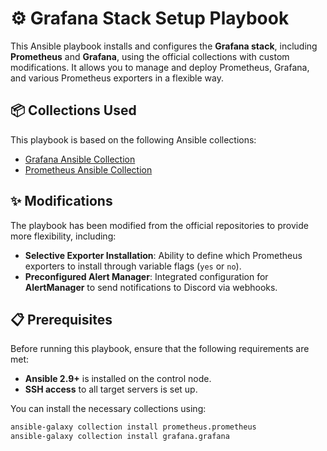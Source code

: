 # ⚙️ Grafana Stack Setup Playbook

This Ansible playbook installs and configures the **Grafana stack**, including **Prometheus** and **Grafana**, using the official collections with custom modifications. It allows you to manage and deploy Prometheus, Grafana, and various Prometheus exporters in a flexible way.

## 📦 Collections Used

This playbook is based on the following Ansible collections:

- [Grafana Ansible Collection](https://github.com/grafana/grafana-ansible-collection/tree/main)
- [Prometheus Ansible Collection](https://github.com/prometheus-community/ansible)

## ✨ Modifications

The playbook has been modified from the official repositories to provide more flexibility, including:
- **Selective Exporter Installation**: Ability to define which Prometheus exporters to install through variable flags (`yes` or `no`).
- **Preconfigured Alert Manager**: Integrated configuration for **AlertManager** to send notifications to Discord via webhooks.

## 📋 Prerequisites

Before running this playbook, ensure that the following requirements are met:

- **Ansible 2.9+** is installed on the control node.
- **SSH access** to all target servers is set up.

You can install the necessary collections using:

```bash
ansible-galaxy collection install prometheus.prometheus
ansible-galaxy collection install grafana.grafana
```
